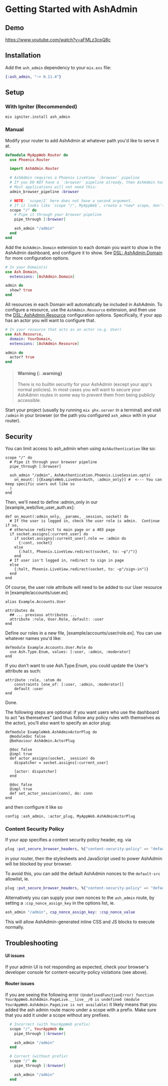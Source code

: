 # Getting Started with AshAdmin

## Demo

https://www.youtube.com/watch?v=aFMLz3cpQ8c

## Installation

Add the `ash_admin` dependency to your `mix.exs` file:

```elixir
{:ash_admin, "~> 0.11.4"}
```

## Setup

<!-- tabs-open -->

### With Igniter (Recommended)

```
mix igniter.install ash_admin
```

### Manual

Modify your router to add AshAdmin at whatever path you'd like to serve it at.

```elixir
defmodule MyAppWeb.Router do
  use Phoenix.Router

  import AshAdmin.Router

  # AshAdmin requires a Phoenix LiveView `:browser` pipeline
  # If you DO NOT have a `:browser` pipeline already, then AshAdmin has a `:browser` pipeline
  # Most applications will not need this:
  admin_browser_pipeline :browser

  # NOTE: `scope/2` here does not have a second argument.
  # If it looks like `scope "/", MyAppWeb`, create a *new* scope, don't copy the contents into your scope
  scope "/" do
    # Pipe it through your browser pipeline
    pipe_through [:browser]

    ash_admin "/admin"
  end
end
```

<!-- tabs-close -->

Add the `AshAdmin.Domain` extension to each domain you want to show in the AshAdmin dashboard, and configure it to show. See [DSL: AshAdmin.Domain](/documentation/dsls/DSL-AshAdmin.Domain.md) for more configuration options.

```elixir
# In your Domain(s)
use Ash.Domain,
  extensions: [AshAdmin.Domain]

admin do
  show? true
end
```

All resources in each Domain will automatically be included in AshAdmin. To configure a resource, use the `AshAdmin.Resource` extension, and then use the [DSL: AshAdmin.Resource](/documentation/dsls/DSL-AshAdmin.Resource.md) configuration options. Specifically, if your app has an actor you will want to configure that.

```elixir
# In your resource that acts as an actor (e.g. User)
use Ash.Resource,
  domain: YourDomain,
  extensions: [AshAdmin.Resource]

admin do
  actor? true
end
```


> #### Warning {: .warning}
>
> There is no builtin security for your AshAdmin (except your app's normal policies). In most cases you will want to secure your AshAdmin routes in some way to prevent them from being publicly accessible.

Start your project (usually by running `mix phx.server` in a terminal) and visit `/admin` in your browser (or the path you configured `ash_admin` with in your router).

## Security

You can limit access to ash_admin when using `AshAuthentication` like so:
```
scope "/" do
  # Pipe it through your browser pipeline
  pipe_through [:browser]

  ash_admin "/admin", AshAuthentication.Phoenix.LiveSession.opts(
    on_mount: [{ExampleWeb.LiveUserAuth, :admin_only}] #  <--- You can keep specific users out like so
  )
end
```

Then, we'll need to define :admin_only in our [example_web/live_user_auth.ex]:
```
def on_mount(:admin_only, _params, _session, socket) do
  # If the user is logged in, check the user role is admin.  Continue if so,
  # otherwise redirect to main page or a 403 page
  if socket.assigns[:current_user] do
    if socket.assigns[:current_user].role == :admin do
      {:cont, socket}
    else
      {:halt, Phoenix.LiveView.redirect(socket, to: ~p"/")}
    end
  # If user isn't logged in, redirect to sign in page
  else
    {:halt, Phoenix.LiveView.redirect(socket, to: ~p"/sign-in")}
  end
end
```

Of course, the user role attribute will need to be added to our User resource in [example/accounts/user.ex]
```
alias Example.Accounts.User

attributes do
  ## ... previous attributes ...
  attribute :role, User.Role, default: :user  
end
```
Define our roles in a new file, [example/accounts/user/role.ex].  You can use whatever names you'd like:
```
defmodule Example.Accounts.User.Role do
  use Ash.Type.Enum, values: [:user, :admin, :moderator] 
end
```
If you don't want to use Ash.Type.Enum, you could update the User's attribute as such:
```
attribute :role, :atom do
    constraints [one_of: [:user, :admin, :moderator]]
    default :user
end
```
Done.  

The following steps are optional:
if you want users who use the dashboard to act “as themselves” (and thus follow any policy rules with themselves as the actor), you’ll also want to specify an actor plug:
```
defmodule ExampleWeb.AshAdminActorPlug do
  @moduledoc false
  @behaviour AshAdmin.ActorPlug

  @doc false
  @impl true
  def actor_assigns(socket, _session) do
    dispatcher = socket.assigns[:current_user]

    [actor: dispatcher]
  end

  @doc false
  @impl true
  def set_actor_session(conn), do: conn
end
```
and then configure it like so
```
config :ash_admin, :actor_plug, MyAppWeb.AshAdminActorPlug
```

### Content Security Policy

If your app specifies a content security policy header, eg. via

```elixir
plug :put_secure_browser_headers, %{"content-security-policy" => "default-src 'self'"}
```

in your router, then the stylesheets and JavaScript used to power AshAdmin will be blocked by your browser.

To avoid this, you can add the default AshAdmin nonces to the `default-src` allowlist, ie.

```elixir
plug :put_secure_browser_headers, %{"content-security-policy" => "default-src 'nonce-ash_admin-Ed55GFnX' 'self'"}
```

Alternatively you can supply your own nonces to the `ash_admin` route, by setting a `:csp_nonce_assign_key` in the options list, ie.

```elixir
ash_admin "/admin", csp_nonce_assign_key: :csp_nonce_value
```

This will allow AshAdmin-generated inline CSS and JS blocks to execute normally.

## Troubleshooting

#### UI issues

If your admin UI is not responding as expected, check your browser's developer console for content-security-policy violations (see above).

#### Router issues

If you are seeing the following error `(UndefinedFunctionError) function YourAppWeb.AshAdmin.PageLive.__live__/0 is undefined (module YourAppWeb.AshAdmin.PageLive is not available)` it likely means that you added the ash admin route macro under a scope with a prefix. Make sure that you add it under a scope without any prefixes.

```elixir
  # Incorrect (with YourAppWeb prefix)
  scope "/", YourAppWeb do
    pipe_through [:browser]

    ash_admin "/admin"
  end

  # Correct (without prefix)
  scope "/" do
    pipe_through [:browser]

    ash_admin "/admin"
  end
```
